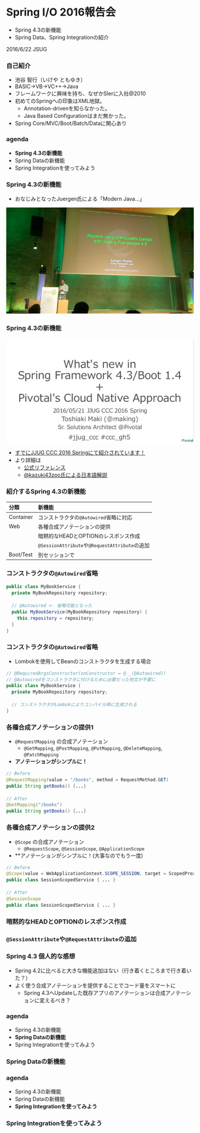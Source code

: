 Spring I/O 2016報告会
=====

* Spring 4.3の新機能
* Spring Data、Spring Integrationの紹介

2016/6/22 JSUG

### 自己紹介

* 池谷 智行（いけや ともゆき）
* BASIC→VB→VC++→Java
* フレームワークに興味を持ち、なぜかSIerに入社@2010
* 初めてのSpringへの印象はXML地獄。
    * Annotation-drivenを知らなかった。
    * Java Based Configurationはまだ無かった。
* Spring Core/MVC/Boot/Batch/Dataに関心あり

### agenda

* **Spring 4.3の新機能**
* Spring Dataの新機能
* Spring Integrationを使ってみよう

### Spring 4.3の新機能

* おなじみとなったJuergen氏による「Modern Java...」

![Spring4.3](./img/Spring4.3.jpg)

### Spring 4.3の新機能

![making](./img/making.png)

* [すでにJJUG CCC 2016 Springにて紹介されています！](http://www.slideshare.net/makingx/jjugccc-cccgh5-whats-new-in-spring-framework-43-boot-14-pivotals-cloud-native-approach)
* より詳細は
    * [公式リファレンス](http://docs.spring.io/spring/docs/4.3.0.RELEASE/spring-framework-reference/htmlsingle/)
    * [@kazuki43zoo氏による日本語解説](http://qiita.com/kazuki43zoo/items/8cee2692dcf3d70ad538)

### 紹介するSpring 4.3の新機能

|分類    |新機能      |
|:-----------|:-----------|
|Container   |コンストラクタの``@Autowired``省略に対応|
|Web         |各種合成アノテーションの提供|
|            |暗黙的なHEADとOPTIONのレスポンス作成|
|            |``@SessionAttribute``や``@RequestAttribute``の追加|
|Boot/Test   |別セッションで|

### コンストラクタの``@Autowired``省略

```java
public class MyBookService {
  private MyBookRepository repository;

  // @Autowired <- 省略可能となった
  public MyBookService(MyBookRepository repository) {
    this.repository = repository;
  }
}
```

### コンストラクタの``@Autowired``省略

* Lombokを使用してBeanのコンストラクタを生成する場合

```java
// @RequiredArgsConstructor(onConstructor = @__(@Autowired)) 
// @Autowiredをコンストラクタに付けるために必要だった呪文が不要に
public class MyBookService {
  private MyBookRepository repository;

  // コンストラクタがLombokによりコンパイル時に生成される
}
```

### 各種合成アノテーションの提供1

* ``@RequestMapping`` の合成アノテーション
    * ``@GetMapping``, ``@PostMapping``, ``@PutMapping``, ``@DeleteMapping``, ``@PatchMapping``
* **アノテーションがシンプルに！**

```java
// Before
@RequestMapping(value = "/books", method = RequestMethod.GET)
public String getBooks() {...}

// After
@GetMapping("/books")
public String getBooks() {...}
```

### 各種合成アノテーションの提供2

* ``@Scope`` の合成アノテーション
    * ``@RequestScope``, ``@SessionScope``, ``@ApplicationScope``
* **アノテーションがシンプルに！(大事なのでもう一度)

```java
// Before
@Scope(value = WebApplicationContext.SCOPE_SESSION, target = ScopedProxyMode.TARGET_CLASS)
public class SessionScopedService { ... }

// After
@SessionScope
public class SessionScopedService { ... }
```

### 暗黙的なHEADとOPTIONのレスポンス作成

### ``@SessionAttribute``や``@RequestAttribute``の追加


### Spring 4.3 個人的な感想

* Spring 4.2に比べると大きな機能追加はない（行き着くところまで行き着いた？）
* よく使う合成アノテーションを提供することでコード量をスマートに
    * Spring 4.3へUpdateした既存アプリのアノテーションは合成アノテーションに変えるべき？


### agenda

* Spring 4.3の新機能
* **Spring Dataの新機能**
* Spring Integrationを使ってみよう
 
### Spring Dataの新機能


### agenda

* Spring 4.3の新機能
* Spring Dataの新機能
* **Spring Integrationを使ってみよう**


### Spring Integrationを使ってみよう

